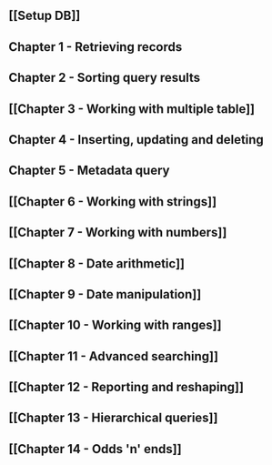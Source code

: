 ## [[Setup DB]]
## Chapter 1 - Retrieving records
## Chapter 2 - Sorting query results
## [[Chapter 3 - Working with multiple table]]
## Chapter 4 - Inserting, updating and deleting
## Chapter 5 - Metadata query
## [[Chapter 6 - Working with strings]]
## [[Chapter 7 - Working with numbers]]
## [[Chapter 8 - Date arithmetic]]
## [[Chapter 9 - Date manipulation]]
## [[Chapter 10 - Working with ranges]]
## [[Chapter 11 - Advanced searching]]
## [[Chapter 12 - Reporting and reshaping]]
## [[Chapter 13 - Hierarchical queries]]
## [[Chapter 14 - Odds 'n' ends]]